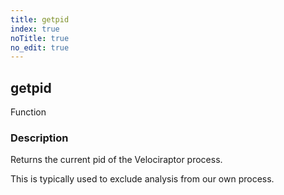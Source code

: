 ```yaml
---
title: getpid
index: true
noTitle: true
no_edit: true
---
```




<div class="vql_item"></div>


## getpid
<span class='vql_type pull-right page-header'>Function</span>


### Description

Returns the current pid of the Velociraptor process.

This is typically used to exclude analysis from our own process.


